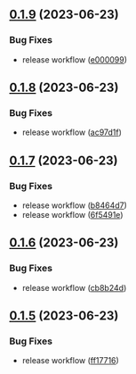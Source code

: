 ## [0.1.9](https://github.com/Emon526/Flutter_PassVault/compare/v0.1.8...v0.1.9) (2023-06-23)


### Bug Fixes

* release workflow ([e000099](https://github.com/Emon526/Flutter_PassVault/commit/e000099f569f8f46267d1e02bc1787b0db898866))



## [0.1.8](https://github.com/Emon526/Flutter_PassVault/compare/v0.1.7...v0.1.8) (2023-06-23)


### Bug Fixes

* release workflow ([ac97d1f](https://github.com/Emon526/Flutter_PassVault/commit/ac97d1f31f8d33e217ef23a91c5a19841ccf5895))



## [0.1.7](https://github.com/Emon526/Flutter_PassVault/compare/v0.1.6...v0.1.7) (2023-06-23)


### Bug Fixes

* release workflow ([b8464d7](https://github.com/Emon526/Flutter_PassVault/commit/b8464d738fa829a817e178df5e56d6bc5dfd4b07))
* release workflow ([6f5491e](https://github.com/Emon526/Flutter_PassVault/commit/6f5491e7f67004260891f7422fe160d4e4b07623))



## [0.1.6](https://github.com/Emon526/Flutter_PassVault/compare/v0.1.5...v0.1.6) (2023-06-23)


### Bug Fixes

* release workflow ([cb8b24d](https://github.com/Emon526/Flutter_PassVault/commit/cb8b24d0b71cb39a1d81ae518ed4947e4a017b79))



## [0.1.5](https://github.com/Emon526/Flutter_PassVault/compare/v0.1.4...v0.1.5) (2023-06-23)


### Bug Fixes

* release workflow ([ff17716](https://github.com/Emon526/Flutter_PassVault/commit/ff1771655ba452e8c1d9c78009b588a37d9430db))



